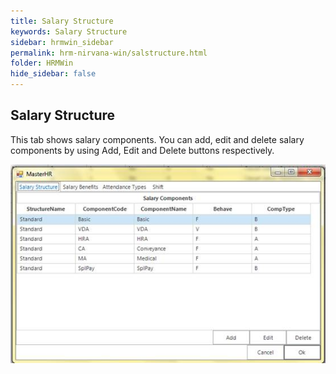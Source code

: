 ```yaml
---
title: Salary Structure
keywords: Salary Structure
sidebar: hrmwin_sidebar
permalink: hrm-nirvana-win/salstructure.html
folder: HRMWin   
hide_sidebar: false
---
```


## Salary Structure

  This tab shows salary components. You can add, edit and delete salary components by using Add, Edit and Delete buttons respectively.
  
![](/images/salstructure.jpg)
